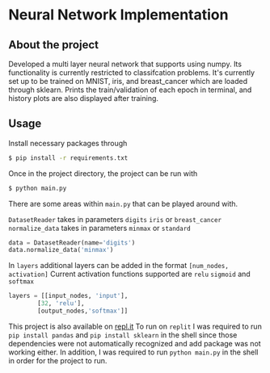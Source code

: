# Neural Network Implementation

## About the project
Developed a multi layer neural network that supports using numpy. Its functionality is currently restricted to classifcation problems. It's currently set up to be trained on MNIST, iris, and breast_cancer which are loaded through sklearn. Prints the train/validation of each epoch in terminal, and history plots are also displayed after training.

## Usage
Install necessary packages through
```sh
$ pip install -r requirements.txt
```
Once in the project directory, the project can be run with
```sh
$ python main.py
```
There are some areas within `main.py` that can be played around with.

`DatasetReader` takes in parameters `digits` `iris` or `breast_cancer`
`normalize_data` takes in parameters `minmax` or `standard`
```python
data = DatasetReader(name='digits')
data.normalize_data('minmax')
```
In `layers` additional layers can be added in the format `[num_nodes, activation]`
Current activation functions supported are `relu` `sigmoid` and `softmax`
```python
layers = [[input_nodes, 'input'],
        [32, 'relu'],
        [output_nodes,'softmax']]
```


This project is also available on [repl.it](https://repl.it/@eliaspk/Neural-Network-Implementation#main.py)
To run on `replit` I was required to run `pip install pandas` and `pip install sklearn` in the shell since those dependencies were not automatically recognized and add package was not working either.
In addition, I was required to run `python main.py` in the shell in order for the project to run.
